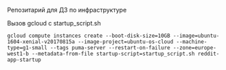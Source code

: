 Репозитарий для ДЗ по инфраструктуре

Вызов gcloud c startup_script.sh

```
gcloud compute instances create --boot-disk-size=10GB --image=ubuntu-1604-xenial-v20170815a --image-project=ubuntu-os-cloud --machine-type=g1-small --tags puma-server --restart-on-failure --zone=europe-west1-b --metadata-from-file startup-script=startup_script.sh reddit-app-startup
```

